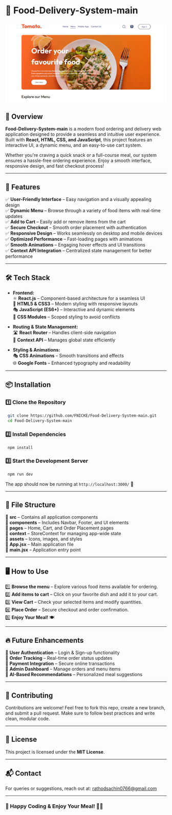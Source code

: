 # 🍔 Food-Delivery-System-main

![Project Screenshot](./public/screenshot.png)

## 🚀 Overview
**Food-Delivery-System-main** is a modern food ordering and delivery web application designed to provide a seamless and intuitive user experience. Built with **React, HTML, CSS, and JavaScript**, this project features an interactive UI, a dynamic menu, and an easy-to-use cart system.

Whether you're craving a quick snack or a full-course meal, our system ensures a hassle-free ordering experience. Enjoy a smooth interface, responsive design, and fast checkout process!

---

## 🎯 Features
✅ **User-Friendly Interface** – Easy navigation and a visually appealing design  
✅ **Dynamic Menu** – Browse through a variety of food items with real-time updates  
✅ **Add to Cart** – Easily add or remove items from the cart  
✅ **Secure Checkout** – Smooth order placement with authentication  
✅ **Responsive Design** – Works seamlessly on desktop and mobile devices  
✅ **Optimized Performance** – Fast-loading pages with animations  
✅ **Smooth Animations** – Engaging hover effects and UI transitions  
✅ **Context API Integration** – Centralized state management for better performance  

---

## 🛠️ Tech Stack
- **Frontend:**  
  ⚛ **React.js** – Component-based architecture for a seamless UI  
  🎨 **HTML5 & CSS3** – Modern styling with responsive layouts  
  🎭 **JavaScript (ES6+)** – Interactive and dynamic elements  
  💅 **CSS Modules** – Scoped styling to avoid conflicts  

- **Routing & State Management:**  
  🛣️ **React Router** – Handles client-side navigation  
  🎯 **Context API** – Manages global state efficiently  

- **Styling & Animations:**  
  🎭 **CSS Animations** – Smooth transitions and effects  
  🌐 **Google Fonts** – Enhanced typography and readability  

---

## 📦 Installation
### 1️⃣ Clone the Repository
```bash
 git clone https://github.com/FNICKE/Food-Delivery-System-main.git
 cd Food-Delivery-System-main
```

### 2️⃣ Install Dependencies
```bash
 npm install
```

### 3️⃣ Start the Development Server
```bash
 npm run dev
```
The app should now be running at `http://localhost:3000/` 🚀

---

## 📜 File Structure
📁 **src** – Contains all application components  
📁 **components** – Includes Navbar, Footer, and UI elements  
📁 **pages** – Home, Cart, and Order Placement pages  
📁 **context** – StoreContext for managing app-wide state  
📁 **assets** – Icons, images, and styles  
📄 **App.jsx** – Main application file  
📄 **main.jsx** – Application entry point  

---

## 🖥️ How to Use
1️⃣ **Browse the menu** – Explore various food items available for ordering.  
2️⃣ **Add items to cart** – Click on your favorite dish and add it to your cart.  
3️⃣ **View Cart** – Check your selected items and modify quantities.  
4️⃣ **Place Order** – Secure checkout and order confirmation.  
5️⃣ **Enjoy Your Meal!** 🍽️

---

## 🔥 Future Enhancements
🚀 **User Authentication** – Login & Sign-up functionality  
🚀 **Order Tracking** – Real-time order status updates  
🚀 **Payment Integration** – Secure online transactions  
🚀 **Admin Dashboard** – Manage orders and menu items  
🚀 **AI-Based Recommendations** – Personalized meal suggestions  

---

## 🤝 Contributing
Contributions are welcome! Feel free to fork this repo, create a new branch, and submit a pull request. Make sure to follow best practices and write clean, modular code.

---

## 📜 License
This project is licensed under the **MIT License**.

---

## 📬 Contact
For queries or suggestions, reach out at: [rathodsachin0766@gmail.com](mailto:rathodsachin0766@gmail.com)  

---

### 🎉 Happy Coding & Enjoy Your Meal! 🍕🚀

